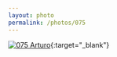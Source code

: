 ```yaml
---
layout: photo
permalink: /photos/075
---
```


[![075 Arturo](https://c2.staticflickr.com/6/5769/21040727478_8c2f1b0514_b.jpg)](https://www.flickr.com/photos/131440297@N08/21040727478/){:target="_blank"}
